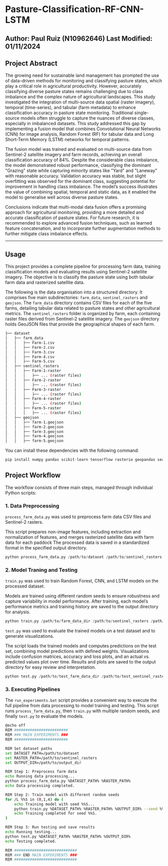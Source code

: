 # Pasture-Classification-RF-CNN-LSTM

Author: Paul Ruiz (N10962646) Last Modified: 01/11/2024
--------------

## Project Abstract

The growing need for sustainable land management has prompted the use of data-driven methods for monitoring and classifying pasture states, which play a critical role in agricultural productivity. However, accurately classifying diverse pasture states remains challenging due to class imbalance and the complex nature of agricultural landscapes. This study investigated the integration of multi-source data spatial (raster imagery), temporal (time-series), and tabular (farm metadata) to enhance classification accuracy in pasture state monitoring. Traditional single-source models often struggle to capture the nuances of diverse classes, especially in imbalanced datasets. This study addressed this gap by implementing a fusion model that combines Convolutional Neural Networks (CNN) for image analysis, Random Forest (RF) for tabular data and Long Short-Term Memory (LSTM) networks for temporal patterns.

The fusion model was trained and evaluated on multi-source data from Sentinel-2 satellite imagery and farm records, achieving an overall classification accuracy of 84%. Despite the considerable class imbalance, the model demonstrated robust performance, classifying the dominant "Grazing" state while capturing minority states like "Yard" and "Laneway" with reasonable accuracy. Validation accuracy was stable, but slight overfitting was observed for the dominant class, suggesting potential for improvement in handling class imbalance. The model’s success illustrates the value of combining spatial, temporal and static data, as it enabled the model to generalise well across diverse pasture states.

Conclusions indicate that multi-modal data fusion offers a promising approach for agricultural monitoring, providing a more detailed and accurate classification of pasture states. For future research, it is recommended to explore advanced fusion techniques, such as learned feature concatenation, and to incorporate further augmentation methods to further mitigate class imbalance effects.

--------------

## Usage

This project provides a complete pipeline for processing farm data, training classification models and evaluating results using Sentinel-2 satellite imagery. The objective is to classify the pasture state using both tabular farm data and rasterized satellite data.

The following is the data organisation into a structured directory. It comprises five main subdirectories: `farm_data`, `sentinel_rasters` and `geojson`. The `farm_data` directory contains CSV files for each of the five farms, detailing tabular data related to pasture states and other agricultural metrics. The `sentinel_rasters` folder is organized by farm, each containing raster files derived from Sentinel-2 satellite imagery. The `geojson` directory holds GeoJSON files that provide the geographical shapes of each farm. 

```bash
├── dataset
│   ├── farm_data
│   │   ├── Farm-1.csv
│   │   ├── Farm-2.csv
│   │   ├── Farm-3.csv
│   │   ├── Farm-4.csv
│   │   ├── Farm-5.csv
│   ├── sentinel_rasters
│   │   ├── Farm-1-raster
│   │   │   ├── ... (raster files)
│   │   ├── Farm-2-raster
│   │   │   ├── ... (raster files)
│   │   ├── Farm-3-raster
│   │   │   ├── ... (raster files)
│   │   ├── Farm-4-raster
│   │   │   ├── ... (raster files)
│   │   ├── Farm-5-raster
│   │   │   ├── ... (raster files)
│   ├── geojson
│   │   ├── farm-1.geojson
│   │   ├── farm-2.geojson
│   │   ├── farm-3.geojson
│   │   ├── farm-4.geojson
│   │   ├── farm-5.geojson
```


You can install these dependencies with the following command:

```python
pip install numpy pandas scikit-learn tensorflow rasterio geopandas seaborn matplotlib
```

## Project Workflow

The workflow consists of three main steps, managed through individual Python scripts:

### 1. Data Preprocessing <br/>

`process_farm_data.py` was used to preprocess farm data CSV files and Sentinel-2 rasters.

This script prepares non-image features, including extraction and normalization of features, and merges rasterized satellite data with farm data for each paddock The processed data is saved in a standardized format in the specified output directory.

```python
python process_farm_data.py /path/to/dataset /path/to/sentinel_rasters
```

### 2. Model Traning and Testing <br/>

`train.py` was used to train Random Forest, CNN, and LSTM models on the processed dataset.

Models are trained using different random seeds to ensure robustness and capture variability in model performance. After training, each model’s performance metrics and training history are saved to the output directory for analysis.


```python
python train.py /path/to/farm_data_dir /path/to/sentinel_rasters /path/to/output_dir --seed <SEED_VALUE>
```

`test.py` was used to evaluate the trained models on a test dataset and to generate visualizations.

The script loads the trained models and computes predictions on the test set, combining model predictions with defined weights. Visualizations include confusion matrices, accuracy and loss plots, and an actual vs. predicted values plot over time. Results and plots are saved to the output directory for easy review and interpretation. 

```python
python test.py /path/to/test_farm_data_dir /path/to/test_sentinel_rasters /path/to/output_dir
```

### 3. Executing Pipelines <br/>

The `run_experiments.bat` script provides a convenient way to execute the full pipeline from data processing to model training and testing. This script runs `process_farm_data.py`, then `train.py` with multiple random seeds, and finally `test.py` to evaluate the models.

```bash
@echo off
REM ########################
REM ### MAIN EXPERIMENTS ###
REM ########################

REM Set dataset paths
set DATASET_PATH=/path/to/dataset
set RASTER_PATH=/path/to/sentinel_rasters
set OUTPUT_DIR=/path/to/output_dir

REM Step 1: Preprocess farm data
echo Running data processing...
python process_farm_data.py %DATASET_PATH% %RASTER_PATH%
echo Data processing completed.

REM Step 2: Train model with different random seeds
for /L %%S in (0,1,4) do (
    echo Training model with seed %%S...
    python train.py %DATASET_PATH% %RASTER_PATH% %OUTPUT_DIR% --seed %%S
    echo Training completed for seed %%S.
)

REM Step 3: Run testing and save results
echo Running testing...
python test.py %DATASET_PATH% %RASTER_PATH% %OUTPUT_DIR%
echo Testing completed.

REM ############################
REM ### END MAIN EXPERIMENTS ###
REM ############################
```




